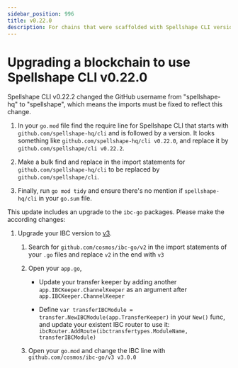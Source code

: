 ```yaml
---
sidebar_position: 996
title: v0.22.0
description: For chains that were scaffolded with Spellshape CLI versions lower than v0.22.0, changes are required to use Spellshape CLI v0.22.0.
---
```


# Upgrading a blockchain to use Spellshape CLI v0.22.0

Spellshape CLI v0.22.2 changed the GitHub username from "spellshape-hq" to "spellshape", which means the imports must be fixed to
reflect this change.

1. In your `go.mod` file find the require line for Spellshape CLI that starts with `github.com/spellshape-hq/cli` and is
   followed by a version.
   It looks something like `github.com/spellshape-hq/cli v0.22.0`, and replace it by `github.com/spellshape/cli v0.22.2`.

2. Make a bulk find and replace in the import statements for `github.com/spellshape-hq/cli` to be replaced
   by `github.com/spellshape/cli`.

3. Finally, run `go mod tidy` and ensure there's no mention if `spellshape-hq/cli` in your `go.sum` file.

This update includes an upgrade to the `ibc-go` packages. Please make the according changes:

1. Upgrade your IBC version to [v3](https://github.com/cosmos/ibc-go/releases/tag/v3.0.0).

    1. Search for `github.com/cosmos/ibc-go/v2` in the import statements of your `.go` files and replace `v2` in the end
       with `v3`

    1. Open your `app.go`,

        - Update your transfer keeper by adding another `app.IBCKeeper.ChannelKeeper` as an argument
          after `app.IBCKeeper.ChannelKeeper`

        - Define `var transferIBCModule = transfer.NewIBCModule(app.TransferKeeper)` in your `New()` func, and update
          your existent IBC router to use it: `ibcRouter.AddRoute(ibctransfertypes.ModuleName, transferIBCModule)`

    3. Open your `go.mod` and change the IBC line with `github.com/cosmos/ibc-go/v3 v3.0.0`
